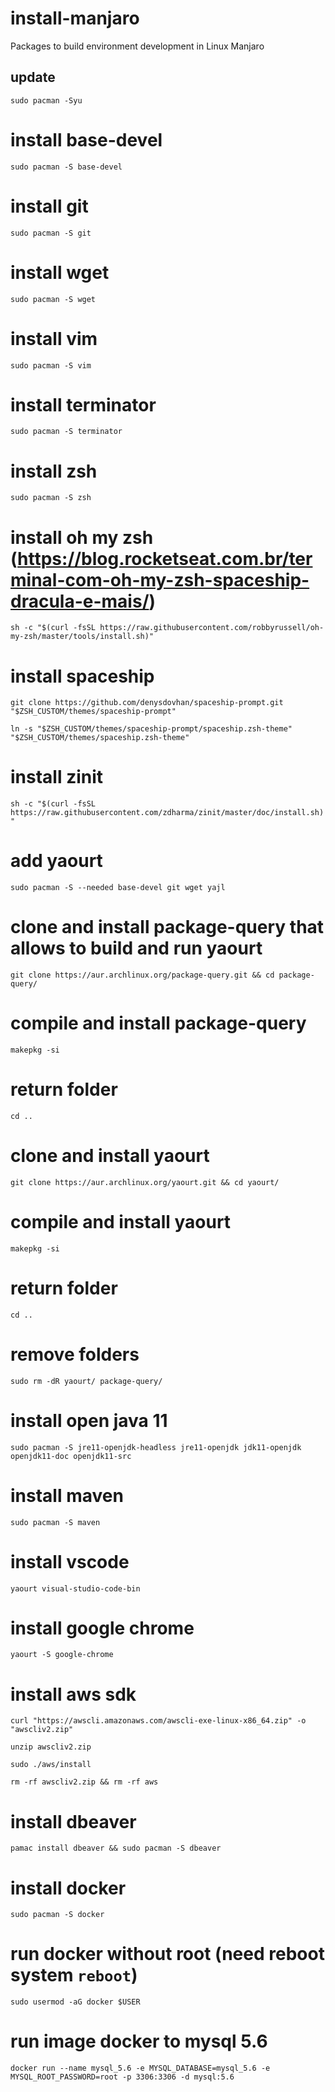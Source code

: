 # install-manjaro
Packages to build environment development in Linux Manjaro

## update
`sudo pacman -Syu`

# install base-devel
`sudo pacman -S base-devel`

# install git
`sudo pacman -S git`

# install wget
`sudo pacman -S wget`

# install vim
`sudo pacman -S vim`

# install terminator
`sudo pacman -S terminator`

# install zsh
`sudo pacman -S zsh`

# install oh my zsh (https://blog.rocketseat.com.br/terminal-com-oh-my-zsh-spaceship-dracula-e-mais/)
`sh -c "$(curl -fsSL https://raw.githubusercontent.com/robbyrussell/oh-my-zsh/master/tools/install.sh)"`

# install spaceship
`git clone https://github.com/denysdovhan/spaceship-prompt.git "$ZSH_CUSTOM/themes/spaceship-prompt"`

`ln -s "$ZSH_CUSTOM/themes/spaceship-prompt/spaceship.zsh-theme" "$ZSH_CUSTOM/themes/spaceship.zsh-theme"`

# install zinit
`sh -c "$(curl -fsSL https://raw.githubusercontent.com/zdharma/zinit/master/doc/install.sh)"`

# add yaourt
`sudo pacman -S --needed base-devel git wget yajl`

# clone and install package-query that allows to build and run yaourt
`git clone https://aur.archlinux.org/package-query.git && cd package-query/`

# compile and install package-query
`makepkg -si`

# return folder
`cd ..`

# clone and install yaourt
`git clone https://aur.archlinux.org/yaourt.git && cd yaourt/`

# compile and install yaourt
`makepkg -si`

# return folder
`cd ..`

# remove folders
`sudo rm -dR yaourt/ package-query/`

# install open java 11
`sudo pacman -S jre11-openjdk-headless jre11-openjdk jdk11-openjdk openjdk11-doc openjdk11-src`

# install maven
`sudo pacman -S maven`

# install vscode
`yaourt visual-studio-code-bin`

# install google chrome
`yaourt -S google-chrome`

# install aws sdk
`curl "https://awscli.amazonaws.com/awscli-exe-linux-x86_64.zip" -o "awscliv2.zip"`

`unzip awscliv2.zip`

`sudo ./aws/install`

`rm -rf awscliv2.zip && rm -rf aws`

# install dbeaver
`pamac install dbeaver && sudo pacman -S dbeaver`

# install docker
`sudo pacman -S docker`

# run docker without root (need reboot system `reboot`)
`sudo usermod -aG docker $USER`

# run image docker to mysql 5.6
`docker run --name mysql_5.6 -e MYSQL_DATABASE=mysql_5.6 -e MYSQL_ROOT_PASSWORD=root -p 3306:3306 -d mysql:5.6`
